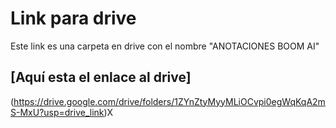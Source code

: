 # Link para drive

Este link es una carpeta en drive con el nombre "ANOTACIONES BOOM AI"

## [Aquí esta el enlace al drive]
(https://drive.google.com/drive/folders/1ZYnZtyMyyMLiOCvpi0egWqKqA2mS-MxU?usp=drive_link)X
